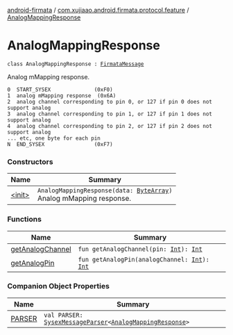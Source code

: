 [android-firmata](../../index.md) / [com.xujiaao.android.firmata.protocol.feature](../index.md) / [AnalogMappingResponse](./index.md)

# AnalogMappingResponse

`class AnalogMappingResponse : `[`FirmataMessage`](../../com.xujiaao.android.firmata.protocol/-firmata-message.md)

Analog mMapping response.

```
0  START_SYSEX              (0xF0)
1  analog mMapping response  (0x6A)
2  analog channel corresponding to pin 0, or 127 if pin 0 does not support analog
3  analog channel corresponding to pin 1, or 127 if pin 1 does not support analog
4  analog channel corresponding to pin 2, or 127 if pin 2 does not support analog
... etc, one byte for each pin
N  END_SYSEX                (0xF7)
```

### Constructors

| Name | Summary |
|---|---|
| [&lt;init&gt;](-init-.md) | `AnalogMappingResponse(data: `[`ByteArray`](https://kotlinlang.org/api/latest/jvm/stdlib/kotlin/-byte-array/index.html)`)`<br>Analog mMapping response. |

### Functions

| Name | Summary |
|---|---|
| [getAnalogChannel](get-analog-channel.md) | `fun getAnalogChannel(pin: `[`Int`](https://kotlinlang.org/api/latest/jvm/stdlib/kotlin/-int/index.html)`): `[`Int`](https://kotlinlang.org/api/latest/jvm/stdlib/kotlin/-int/index.html) |
| [getAnalogPin](get-analog-pin.md) | `fun getAnalogPin(analogChannel: `[`Int`](https://kotlinlang.org/api/latest/jvm/stdlib/kotlin/-int/index.html)`): `[`Int`](https://kotlinlang.org/api/latest/jvm/stdlib/kotlin/-int/index.html) |

### Companion Object Properties

| Name | Summary |
|---|---|
| [PARSER](-p-a-r-s-e-r.md) | `val PARSER: `[`SysexMessageParser`](../../com.xujiaao.android.firmata.protocol/-sysex-message-parser/index.md)`<`[`AnalogMappingResponse`](./index.md)`>` |
